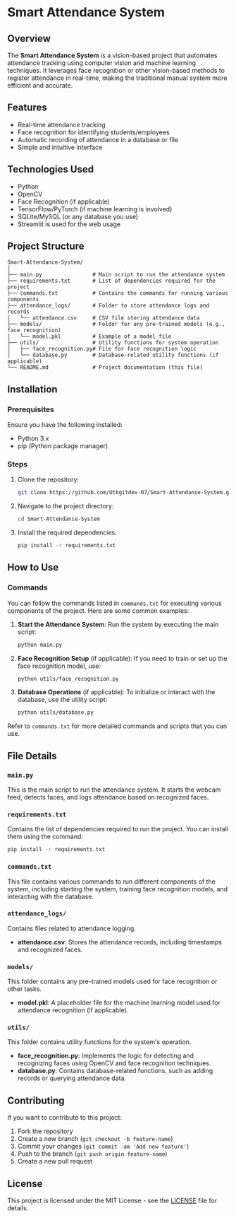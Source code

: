 
# Smart Attendance System

## Overview

The **Smart Attendance System** is a vision-based project that automates attendance tracking using computer vision and machine learning techniques. It leverages face recognition or other vision-based methods to register attendance in real-time, making the traditional manual system more efficient and accurate.

## Features

- Real-time attendance tracking
- Face recognition for identifying students/employees
- Automatic recording of attendance in a database or file
- Simple and intuitive interface

## Technologies Used

- Python
- OpenCV
- Face Recognition (if applicable)
- TensorFlow/PyTorch (if machine learning is involved)
- SQLite/MySQL (or any database you use)
- Streamlit is used for the web usage
## Project Structure

```
Smart-Attendance-System/
│
├── main.py                # Main script to run the attendance system
├── requirements.txt       # List of dependencies required for the project
├── commands.txt           # Contains the commands for running various components
├── attendance_logs/       # Folder to store attendance logs and records
│   └── attendance.csv     # CSV file storing attendance data
├── models/                # Folder for any pre-trained models (e.g., face recognition)
│   └── model.pkl          # Example of a model file
├── utils/                 # Utility functions for system operation
│   ├── face_recognition.py# File for face recognition logic
│   └── database.py        # Database-related utility functions (if applicable)
└── README.md              # Project documentation (this file)
```

## Installation

### Prerequisites

Ensure you have the following installed:

- Python 3.x
- pip (Python package manager)

### Steps

1. Clone the repository:
   ```bash
   git clone https://github.com/Utkgitdev-07/Smart-Attendance-System.git
   ```

2. Navigate to the project directory:
   ```bash
   cd Smart-Attendance-System
   ```

3. Install the required dependencies:
   ```bash
   pip install -r requirements.txt
   ```

## How to Use

### Commands

You can follow the commands listed in `commands.txt` for executing various components of the project. Here are some common examples:

1. **Start the Attendance System**:
   Run the system by executing the main script:
   ```bash
   python main.py
   ```

2. **Face Recognition Setup** (if applicable):
   If you need to train or set up the face recognition model, use:
   ```bash
   python utils/face_recognition.py
   ```

3. **Database Operations** (if applicable):
   To initialize or interact with the database, use the utility script:
   ```bash
   python utils/database.py
   ```

Refer to `commands.txt` for more detailed commands and scripts that you can use.

## File Details

### `main.py`
This is the main script to run the attendance system. It starts the webcam feed, detects faces, and logs attendance based on recognized faces.

### `requirements.txt`
Contains the list of dependencies required to run the project. You can install them using the command:
```bash
pip install -r requirements.txt
```

### `commands.txt`
This file contains various commands to run different components of the system, including starting the system, training face recognition models, and interacting with the database.

### `attendance_logs/`
Contains files related to attendance logging.

- **attendance.csv**: Stores the attendance records, including timestamps and recognized faces.

### `models/`
This folder contains any pre-trained models used for face recognition or other tasks.

- **model.pkl**: A placeholder file for the machine learning model used for attendance recognition (if applicable).

### `utils/`
This folder contains utility functions for the system's operation.

- **face_recognition.py**: Implements the logic for detecting and recognizing faces using OpenCV and face recognition techniques.
- **database.py**: Contains database-related functions, such as adding records or querying attendance data.

## Contributing

If you want to contribute to this project:

1. Fork the repository
2. Create a new branch (`git checkout -b feature-name`)
3. Commit your changes (`git commit -am 'Add new feature'`)
4. Push to the branch (`git push origin feature-name`)
5. Create a new pull request

## License

This project is licensed under the MIT License - see the [LICENSE](LICENSE) file for details.
